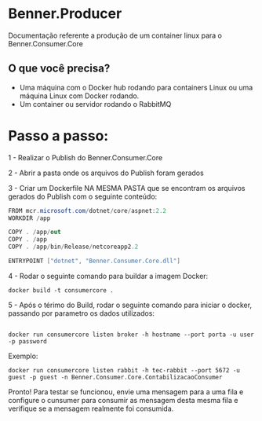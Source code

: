 # Benner.Producer

Documentação referente a produção de um container linux para o Benner.Consumer.Core

## O que você precisa?

- Uma máquina com o Docker hub rodando para containers Linux ou uma máquina Linux com Docker rodando.
- Um container ou servidor rodando o RabbitMQ

# Passo a passo:

1 - Realizar o Publish do Benner.Consumer.Core

2 - Abrir a pasta onde os arquivos do Publish foram gerados

3 - Criar um Dockerfile NA MESMA PASTA que se encontram os arquivos gerados do Publish com o seguinte conteúdo:

```csharp
FROM mcr.microsoft.com/dotnet/core/aspnet:2.2
WORKDIR /app

COPY . /app/out
COPY . /app
COPY . /app/bin/Release/netcoreapp2.2

ENTRYPOINT ["dotnet", "Benner.Consumer.Core.dll"]
```

4 - Rodar o seguinte comando para buildar a imagem Docker:
```shell
docker build -t consumercore .
```

5 - Após o térimo do Build, rodar o seguinte comando para iniciar o docker, passando por parametro os dados utilizados:
```shell

docker run consumercore listen broker -h hostname --port porta -u user -p password

```
Exemplo: 
```shell
docker run consumercore listen rabbit -h tec-rabbit --port 5672 -u guest -p guest -n Benner.Consumer.Core.ContabilizacaoConsumer

```

Pronto! Para testar se funcionou, envie uma mensagem para a uma fila e configure o cunsumer para consumir as mensagem desta mesma fila e verifique se a mensagem realmente foi consumida.